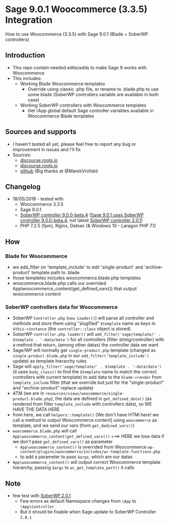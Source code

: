 # Sage 9.0.1 Woocommerce (3.3.5) Integration
How to use Woocommerce (3.3.5) with Sage 9.0.1 (Blade + SoberWP controllers)

## Introduction
- This repo contain needed edits/adds to make Sage 9 works with Woocommerce
- This includes: 
  - Working Blade Woocommerce templates
    - Override using classic .php file, or rename to .blade.php to use some blade (SoberWP controllers variable are available in both case)
  - Working SoberWP controllers with Woocommerce templates
    - Get \App global default Sage controller variables available in Woocommerce Blade templates
  
## Sources and supports
- I haven't tested all yet, please feel free to report any bug or improvement in issues and I'll fix
- Sources:
  - [discourse.roots.io](https://discourse.roots.io/t/woocommerce-blade-sage-9/8449/17)
  - [discourse.roots.io](https://discourse.roots.io/t/any-working-example-of-sage-9-latest-sage-9-0-0-beta-4-with-woocommerce-3-1-1/10099/17)
  - [github](https://github.com/MarekVrofski/Sage-Woocommerce) (Big thanks at @MarekVrofski)
  
## Changelog
- 18/05/2018 - tested with
    - Woocommerce 3.3.5
    - Sage 9.0.1
    - [SoberWP controller 9.0.0-beta.4](https://github.com/soberwp/controller/releases) ([Sage 9.0.1 uses SoberWP controller 9.0.0-beta.4](https://github.com/roots/sage/blob/master/composer.json), not latest [SoberWP controller 2.0.1](https://github.com/soberwp/controller/releases))
    - PHP 7.2.5 (fpm), Nginx, Debian (& Windows 10 - Laragon PHP 7.1)
    
## How
### Blade for Woocommerce
- we add_filter on 'template_include' to edit 'single-product' and 'archive-product' template path to .blade
- those templates includes woocommerce.blade.php templates
- woocommerce.blade.php calls our overrided App\woocommerce_content(get_defined_vars()) that output woocommerce content

### SoberWP controllers data for Woocommerce
- SoberWP `Controller.php` (`new Loader()`) will parse all controller and methods and store them using "slugified" `$template` name as keys in `$this->instance` (the `controller::class` object is stored)
- SoberWP `controller.php loader()` will `add_filter('sage/template/' . $template . '-data/data')` for all controllers (filter string/controller) with a method that return, (among other datas) the controller data we want
- Sage/WP will normally get `single-product.php` template (changed as `single-product.blade.php` in our `add_filter('template_include')` update) as template hierarchy rules
- Sage will `apply_filter('sage/template/' . $template . '-data/data')` (it uses `body_class()` to find the `$template` name to match the correct controllers with current template) to add data to the `blade->render` from `template_include` filter (that we override but just for the "single-product" and "archive-product" replace update)
- ATM (we are in `resources/views/woocommerce/single-product.blade.php`), the data are defined in `get_defined_data()` (as rendered from filter `template_include` with controllers data), so WE HAVE THE DATA HERE
- from here, we call `helpers::template()` [We don't have HTMl here! we call a method to output Woocommerce content] using `woocommerce` as template, and we send our vars (from `get_dedined_vars()`)
- `woocommerce.blade.php` will call `App\woocommerce_content(get_defined_vars())` ===> HERE we lose data if we don't pass `get_defined_vars()` as parameter
    - `App\woocommerce_content()` is overrided from Woocommerce `wp-content/plugins/woocommerce/includes/wc-template-functions.php`
    - to add a parameter to pass `$args`, which are our datas
- `App\woocommerce_content()` will output correct Woocommerce template hierarchy, passing `$args` to `wc_get_template_part()` it calls

## Note
- few test with [SoberWP 2.0.1](https://github.com/soberwp/controller/releases)
  - Few errors as default Namespace changes from `\App` to `\App\Controller`
  - But it should be fixable when Sage update to SoberWP Controller `2.0.1`








